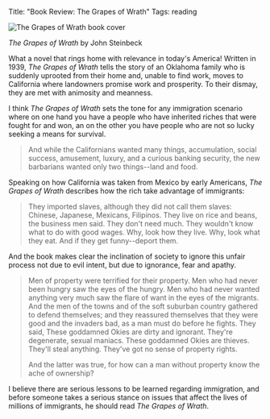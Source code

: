Title: "Book Review: The Grapes of Wrath"
Tags: reading

![The Grapes of Wrath book cover](/media/filer/2012/07/01/grapesofwrath.jpg "The Grapes of Wrath by John Steinbeck")

_The Grapes of Wrath_ by John Steinbeck

What a novel that rings home with relevance in today's America!  Written in 1939, _The Grapes of Wrath_ tells the story of an Oklahoma family who is suddenly uprooted from their home and, unable to find work, moves to California where landowners promise work and prosperity.  To their dismay, they are met with animosity and meanness.

I think _The Grapes of Wrath_ sets the tone for any immigration scenario where on one hand you have a people who have inherited riches that were fought for and won, an on the other you have people who are not so lucky seeking a means for survival.

> And while the Californians wanted many things, accumulation, social success, amusement, luxury, and a curious banking security, the new barbarians wanted only two things--land and food.

Speaking on how California was taken from Mexico by early Americans, _The Grapes of Wrath_ describes how the rich take advantage of immigrants:

> They imported slaves, although they did not call them slaves: Chinese, Japanese, Mexicans, Filipinos.  They live on rice and beans, the business men said.  They don't need much.  They wouldn't know what to do with good wages.  Why, look how they live.  Why, look what they eat.  And if they get funny--deport them.

And the book makes clear the inclination of society to ignore this unfair process not due to evil intent, but due to ignorance, fear and apathy.

> Men of property were terrified for their property.  Men who had never been hungry saw the eyes of the hungry.  Men who had never wanted anything very much saw the flare of want in the eyes of the migrants.  And the men of the towns and of the soft suburban country gathered to defend themselves; and they reassured themselves that they were good and the invaders bad, as a man must do before he fights.  They said, These goddamned Okies are dirty and ignorant.  They're degenerate, sexual maniacs.  These goddamned Okies are thieves.  They'll steal anything.  They've got no sense of property rights.
>
> And the latter was true, for how can a man without property know the ache of ownership?

I believe there are serious lessons to be learned regarding immigration, and before someone takes a serious stance on issues that affect the lives of millions of immigrants, he should read _The Grapes of Wrath_.
